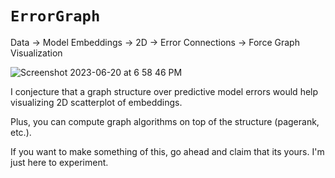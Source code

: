 # `ErrorGraph`

Data -> Model Embeddings -> 2D -> Error Connections -> Force Graph Visualization

![Screenshot 2023-06-20 at 6 58 46 PM](https://github.com/xnought/error-graph/assets/65095341/6a6d4cad-0c6a-4c88-9c4a-40c5112c33dc)




I conjecture that a graph structure over predictive model errors would help visualizing 2D scatterplot of embeddings.

Plus, you can compute graph algorithms on top of the structure (pagerank, etc.).

If you want to make something of this, go ahead and claim that its yours. I'm just here to experiment.
